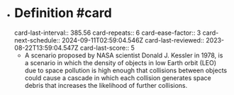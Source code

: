 - # Definition #card
  card-last-interval:: 385.56
  card-repeats:: 6
  card-ease-factor:: 3
  card-next-schedule:: 2024-09-11T02:59:04.546Z
  card-last-reviewed:: 2023-08-22T13:59:04.547Z
  card-last-score:: 5
	- A scenario proposed by NASA scientist Donald J. Kessler in 1978, is a scenario in which the density of objects in low Earth orbit (LEO) due to space pollution is high enough that collisions between objects could cause a cascade in which each collision generates space debris that increases the likelihood of further collisions.